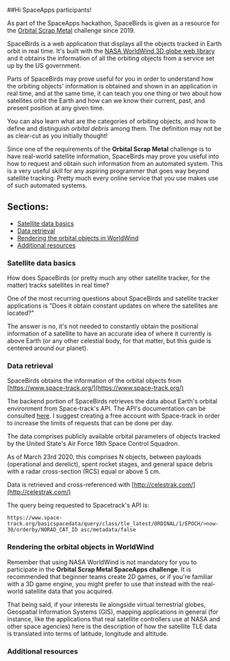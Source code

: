 ##Hi SpaceApps participants!

As part of the SpaceApps hackathon, SpaceBirds is given as a resource for the [Orbital Scrap Metal](https://2019.spaceappschallenge.org/challenges/stars/orbital-scrap-metal-the-video-game/details) challenge since 2019.

SpaceBirds is a web application that displays all the objects tracked in Earth orbit in real time. It's built with the [NASA WorldWind 3D globe web library](https://github.com/NASAWorldWind/WebWorldWind) and it obtains the information of all the orbiting objects from a service set up by the US government.

Parts of SpaceBirds may prove useful for you in order to understand how the orbiting objects' information is obtained and shown in an application in real time, and at the same time, it can teach you one thing or two about how satellites orbit the Earth and how can we know their current, past, and present position at any given time.

You can also learn what are the categories of orbiting objects, and how to define and distinguish *orbital debris* among them. The definition may not be as clear-cut as you initially thought!

Since one of the requirements of the **Orbital Scrap Metal** challenge is to have real-world satellite information, SpaceBirds may prove you useful into how to request and obtain such information from an automated system. This is a very useful skill for any aspiring programmer that goes way beyond satellite tracking. Pretty much every online service that you use makes use of such automated systems.

## Sections:

* [Satellite data basics](#satellite-data-basics)
* [Data retrieval](#data-retrieval)
* [Rendering the orbital objects in WorldWind](#rendering-the-orbital-objects-in-worldwind)
* [Additional resources](#additional-resources)

### Satellite data basics

How does SpaceBirds (or pretty much any other satellite tracker, for the matter) tracks satellites in real time? 

One of the most recurring questions about SpaceBirds and satellite tracker applications is "Does it obtain constant updates on where the satellites are located?"

The answer is no, it's not needed to constantly obtain the positional information of a satellite to have an accurate idea of where it currently is above Earth (or any other celestial body, for that matter, but this guide is centered around our planet).

### Data retrieval

SpaceBirds obtains the information of the orbital objects from [https://www.space-track.org/](https://www.space-track.org/)

The backend portion of SpaceBirds retrieves the data about Earth's orbital environment from Space-track's API. The API's documentation can be consulted [here](https://www.space-track.org/documentation#/api). I suggest creating a free account with Space-track in order to increase the limits of requests that can be done per day.

The data comprises publicly available orbital parameters of objects tracked by the United State's Air Force 18th Space Control Squadron. 

As of March 23rd 2020, this comprises N objects, between payloads (operational and derelict), spent rocket stages, and general space debris with a radar cross-section (RCS) equal or above 5 cm.

Data is retrieved and cross-referenced with [http://celestrak.com/](http://celestrak.com/)

The query being requested to Spacetrack's API is:

`https://www.space-track.org/basicspacedata/query/class/tle_latest/ORDINAL/1/EPOCH/>now-30/orderby/NORAD_CAT_ID asc/metadata/false`

### Rendering the orbital objects in WorldWind

Remember that using NASA WorldWind is not mandatory for you to participate in the **Orbital Scrap Metal SpaceApps challenge**. It is recommended that beginner teams create 2D games, or if you're familiar with a 3D game engine, you might prefer to use that instead with the real-world satellite data that you acquired.

That being said, if your interests lie alongside virtual terrestrial globes, Geospatial Information Systems (GIS), mapping applications in general (for instance, like the applications that real satellite controllers use at NASA and other space agencies) here is the description of how the satellite TLE data is translated into terms of latitude, longitude and altitude.

### Additional resources